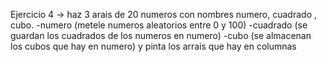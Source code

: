 Ejercicio 4 -> haz 3 arais de 20 numeros con nombres numero, cuadrado , cubo. 
-numero (metele numeros aleatorios entre 0 y 100) 
-cuadrado (se guardan los cuadrados de los numeros en numero) 
-cubo (se almacenan los cubos que hay en numero) 
y pinta los arrais que hay en columnas 